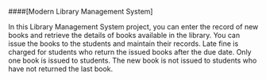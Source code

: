 ####[Modern Library Management System]

In this Library Management System project, you can enter the record of new books and retrieve the details of books available in the library. You can issue the books to the students and maintain their records. Late fine is charged for students who return the issued books after the due date. Only one book is issued to students. The new book is not issued to students who have not returned the last book.
